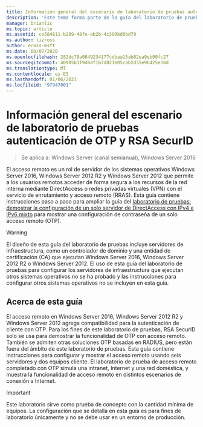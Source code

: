 ```yaml
---
title: Información general del escenario de laboratorio de pruebas autenticación de OTP y RSA SecurID
description: 'Este tema forma parte de la guía del laboratorio de pruebas: demostración de DirectAccess con autenticación OTP y RSA SecurID para Windows Server 2016'
manager: brianlic
ms.topic: article
ms.assetid: ce584811-b209-48fe-ab2b-4c399bd0bd79
ms.author: lizross
author: eross-msft
ms.date: 08/07/2020
ms.openlocfilehash: 282dc78a0849234177cdbaa15ab82ea9eb00fc27
ms.sourcegitcommit: 40905b1f9d68f1b7d821e05cab2d35e9b425e38d
ms.translationtype: MT
ms.contentlocale: es-ES
ms.lasthandoff: 01/06/2021
ms.locfileid: "97947001"
---
```

# <a name="overview-of-the-test-lab-scenario-otp-authentication-and-rsa-securid"></a>Información general del escenario de laboratorio de pruebas autenticación de OTP y RSA SecurID

>Se aplica a: Windows Server (canal semianual), Windows Server 2016

El acceso remoto es un rol de servidor de los sistemas operativos Windows Server 2016, Windows Server 2012 R2 y Windows Server 2012 que permite a los usuarios remotos acceder de forma segura a los recursos de la red interna mediante DirectAccess o redes privadas virtuales (VPN) con el servicio de enrutamiento y acceso remoto (RRAS). Esta guía contiene instrucciones paso a paso para ampliar la guía del [laboratorio de pruebas: demostrar la configuración de un solo servidor de DirectAccess con IPv4 e IPv6 mixto](https://go.microsoft.com/fwlink/p/?LinkId=237004) para mostrar una configuración de contraseña de un solo acceso remoto (OTP).

> [!WARNING]
> El diseño de esta guía del laboratorio de pruebas incluye servidores de infraestructura, como un controlador de dominio y una entidad de certificación (CA) que ejecutan Windows Server 2016, Windows Server 2012 R2 o Windows Server 2012. El uso de esta guía del laboratorio de pruebas para configurar los servidores de infraestructura que ejecutan otros sistemas operativos no se ha probado y las instrucciones para configurar otros sistemas operativos no se incluyen en esta guía.

## <a name="about-this-guide"></a>Acerca de esta guía
El acceso remoto en Windows Server 2016, Windows Server 2012 R2 y Windows Server 2012 agrega compatibilidad para la autenticación de cliente con OTP. Para los fines de este laboratorio de pruebas, RSA SecurID solo se usa para demostrar la funcionalidad de OTP con acceso remoto. También se admiten otras soluciones OTP basadas en RADIUS, pero están fuera del ámbito de este laboratorio de pruebas. Esta guía contiene instrucciones para configurar y mostrar el acceso remoto usando seis servidores y dos equipos cliente. El laboratorio de prueba de acceso remoto completado con OTP simula una intranet, Internet y una red doméstica, y muestra la funcionalidad de acceso remoto en distintos escenarios de conexión a Internet.

> [!IMPORTANT]
> Este laboratorio sirve como prueba de concepto con la cantidad mínima de equipos. La configuración que se detalla en esta guía es para fines de laboratorio únicamente y no se debe usar en un entorno de producción.




